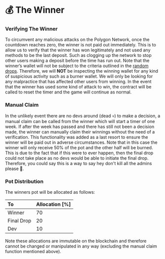 # 💰 The Winner

### Verifying The Winner

To circumvent any malicious attacks on the Polygon Network, once the countdown reaches zero, the winner is not paid out immediately. This is to allow us to verify that the winner has won legitimately and not used any methods to be the last deposit. Such as clogging up the network to stop other users making a deposit before the time has run out. Note that the winner’s wallet will not be subject to the criteria outlined in the [random drops](random-drops.md). Therefore, we will **NOT** be inspecting the winning wallet for any kind of suspicious activity such as a burner wallet. We will only be looking for any malpractice that has affected other users from winning. In the event that the winner has used some kind of attack to win, the contract will be called to reset the timer and the game will continue as normal.

### Manual Claim

In the unlikely event there are no devs around \(dead 💀\) to make a decision, a manual claim can be called from the winner which will start a timer of one week. If after the week has passed and there has still not been a decision made, the winner can manually claim their winnings without the need of a verification. This functionality was added as a last resort to ensure the winner will be paid out in adverse circumstances. Note that in this case the winner will only receive 50% of the pot and the other half will be burned. This is due to the fact that if this were to ever happen, then the final drop could not take place as no devs would be able to initiate the final drop. Therefore, you could say this is a way to say hey don't kill all the admins please 🤨.

### Pot Distribution

The winners pot will be allocated as follows:

| To | Allocation \[%\] |
| :--- | :--- |
| Winner | 70 |
| Final Drop | 20 |
| Dev | 10 |

Note these allocations are immutable on the blockchain and therefore cannot be changed or manipulated in any way \(excluding the manual claim function mentioned above\).

